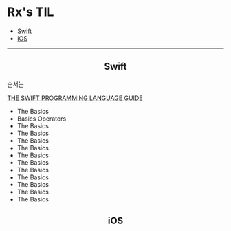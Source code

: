 # Rx's TIL


- [Swift](##Swift)
- [iOS](##iOS)
----

<div align=center>

## Swift

</div>

순서는 

[THE SWIFT PROGRAMMING LANGUAGE GUIDE](https://docs.swift.org/swift-book/LanguageGuide/TheBasics.html)

- The Basics
- Basics Operators
- The Basics
- The Basics
- The Basics
- The Basics
- The Basics
- The Basics
- The Basics
- The Basics
- The Basics
- The Basics
- The Basics

<div align=center>

## iOS
</div>